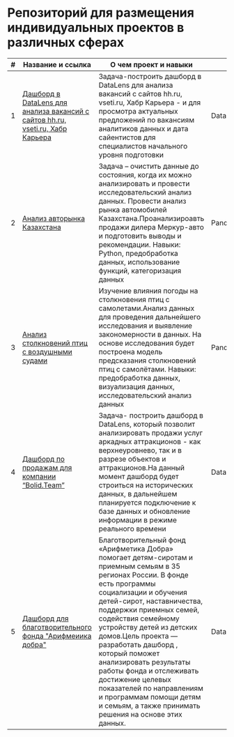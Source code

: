 # Репозиторий для размещения индивидуальных проектов в различных сферах
| # | Название и ссылка |О чем проект и навыки |Библиотеки и инструменты |
|---|-------------------|--------------------------------------|-----------|
|1  | [Дашборд в DataLens для анализа вакансий с сайтов hh.ru, vseti.ru, Хабр Карьера](https://github.com/SerVa2/Pets_project/tree/main/Дашборд%20в%20Даталенс) |Задача-построить дашборд в DataLens для анализа вакансий с сайтов hh.ru, vseti.ru, Хабр Карьера - и для просмотра актуальных предложений по вакансиям аналитиков данных и дата сайентистов для специалистов начального уровня подготовки|DataLens,ClickHouse |
|2  | [Анализ авторынка Казахстана](https://github.com/SerVa2/Pets_project/tree/main/Анализ%20авторынка%20Казахстана) | Задача – очистить данные до состояния, когда их можно анализировать и провести исследовательский анализ данных. Провести анализ рынка автомобилей Казахстана.Проанализироавть продажи дилера Меркур-авто и подготовить выводы и рекомендации. Навыки: Python, предобработка данных, использование функций, категоризация данных| Pandas,matplotlib,numpy,scipy,seaborn,re,plotly,datetime |
|3  | [Анализ столкновений птиц с воздушными судами](https://github.com/SerVa2/Pets_project/tree/main/Анализ%20столкновений%20птиц%20с%20самолетами) |Изучение влияния погоды на столкновения птиц с самолетами.Анализ данных для проведения дальнейшего исследования и выявление закономерности в данных. На основе исследования будет построена модель предсказания столкновений птиц с самолётами. Навыки: предобработка данных, визуализация данных, исследовательский анализ данных | Pandas, Matplotlib,numpy,seaborn,re,plotly,datetime |
|4  | [Дашборд по продажам для компании “Bolid.Team”](https://github.com/SerVa2/Pets_project/tree/main/Дашборд%20по%20продажам%20для%20компании%20“Bolid.Team”) | Задача- построить дашборд в DataLens, который позволит анализировать продажи услуг аркадных аттракционов - как верхнеуровнево, так и в разрезе объектов и аттракционов.На данный момент дашборд будет строиться на исторических данных, в дальнейшем планируется подключение к базе данных и обновление информации в режиме реального времени |DataLens,Excel,Google sheets|
|5 | [Дашборд для благотворительного фонда "Арифмеиика добра"](https://github.com/SerVa2/Pets_project/tree/main/Дашборд%20для%20Благотворительного%20фонда%20%22Арифметика%20добра%22) |  Благотворительный фонд «Арифметика Добра» помогает детям-сиротам и приемным семьям в 35 регионах России. В фонде есть программы социализации и обучения детей-сирот, наставничества, поддержки приемных семей, содействия семейному устройству детей из детских домов.Цель проекта — разработать дашборд , который поможет анализировать результаты работы фонда и отслеживать достижение целевых показателей по направлениям и программам помощи детям и семьям, а также принимать решения на основе этих данных.|DataLens,Excel,Google sheets|
